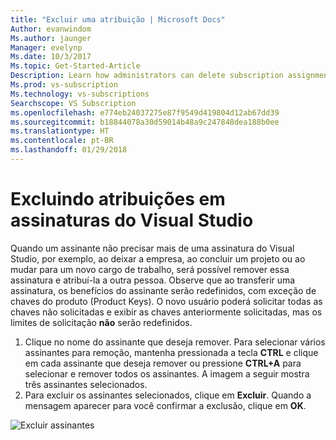 ```yaml
---
title: "Excluir uma atribuição | Microsoft Docs"
Author: evanwindom
Ms.author: jaunger
Manager: evelynp
Ms.date: 10/3/2017
Ms.topic: Get-Started-Article
Description: Learn how administrators can delete subscription assignments
Ms.prod: vs-subscription
Ms.technology: vs-subscriptions
Searchscope: VS Subscription
ms.openlocfilehash: e774eb24037275e87f9549d419804d12ab67dd39
ms.sourcegitcommit: b18844078a30d59014b48a9c247848dea188b0ee
ms.translationtype: HT
ms.contentlocale: pt-BR
ms.lasthandoff: 01/29/2018
---
```

# <a name="deleting-assignments-in-visual-studio-subscriptions"></a>Excluindo atribuições em assinaturas do Visual Studio

Quando um assinante não precisar mais de uma assinatura do Visual Studio, por exemplo, ao deixar a empresa, ao concluir um projeto ou ao mudar para um novo cargo de trabalho, será possível remover essa assinatura e atribuí-la a outra pessoa. Observe que ao transferir uma assinatura, os benefícios do assinante serão redefinidos, com exceção de chaves do produto (Product Keys).  O novo usuário poderá solicitar todas as chaves não solicitadas e exibir as chaves anteriormente solicitadas, mas os limites de solicitação **não** serão redefinidos. 
1.  Clique no nome do assinante que deseja remover. Para selecionar vários assinantes para remoção, mantenha pressionada a tecla **CTRL** e clique em cada assinante que deseja remover ou pressione **CTRL+A** para selecionar e remover todos os assinantes. A imagem a seguir mostra três assinantes selecionados.
2.  Para excluir os assinantes selecionados, clique em **Excluir**. Quando a mensagem aparecer para você confirmar a exclusão, clique em **OK**. 

![Excluir assinantes](_img\delete-license\delete-subscribers.png)
